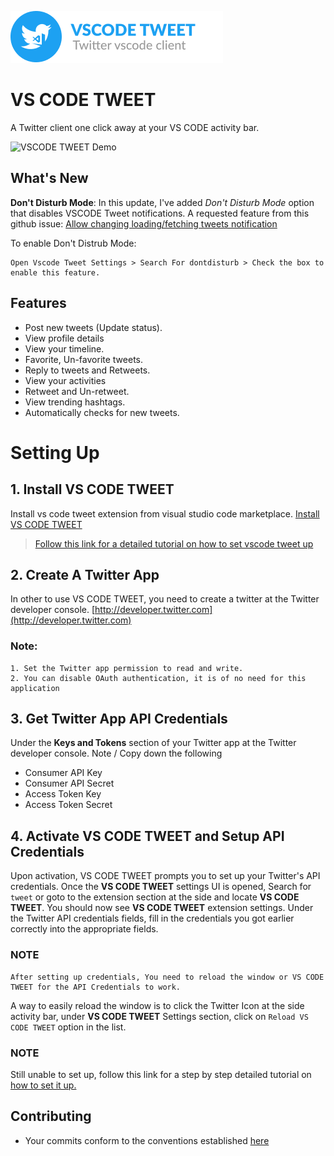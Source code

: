 ![vscode tweet logo](./screenshots/logo.png)
# VS CODE TWEET
A Twitter client one click away at your VS CODE activity bar.

![VSCODE TWEET Demo](./screenshots/shot.gif)


## What's New
**Don't Disturb Mode**: 
In this update, I've added  _Don't Disturb Mode_ option that disables VSCODE Tweet notifications. A requested feature from this github issue: [Allow changing loading/fetching tweets notification](https://github.com/ahkohd/vscode-tweet/issues/1)

To enable Don't Distrub Mode:
```
Open Vscode Tweet Settings > Search For dontdisturb > Check the box to enable this feature.
```


## Features
- Post new tweets (Update status).
- View profile details
- View your timeline.
- Favorite, Un-favorite tweets.
- Reply to tweets and Retweets.
- View your activities
- Retweet and Un-retweet.
- View trending hashtags.
- Automatically checks for new tweets.

# Setting Up
## 1. Install VS CODE TWEET
Install vs code tweet extension from visual studio code marketplace. [Install VS CODE TWEET](https://marketplace.visualstudio.com/items?itemName=ahkohd.vscode-tweet) 

>[Follow this link for a detailed tutorial on how to set vscode tweet up](https://link.medium.com/pcRknlgTsU)

## 2. Create A Twitter App
In other to use VS CODE TWEET, you need to create a twitter at the Twitter developer console. [http://developer.twitter.com](http://developer.twitter.com)

### Note:
    1. Set the Twitter app permission to read and write.
    2. You can disable OAuth authentication, it is of no need for this application

## 3. Get Twitter App API Credentials
Under the **Keys and Tokens** section of your Twitter app at the Twitter developer console. Note / Copy down the following
- Consumer API Key
- Consumer API Secret
- Access Token Key
- Access Token Secret

## 4. Activate VS CODE TWEET and Setup API Credentials
Upon activation, VS CODE TWEET prompts you to set up your Twitter's API credentials.
Once the **VS CODE TWEET** settings UI is opened, Search for `tweet` or goto to the extension section at the side and locate **VS CODE TWEET**. You should now see **VS CODE TWEET** extension settings. Under the Twitter API credentials fields, fill in the credentials you got earlier correctly into the appropriate fields.

### NOTE
    After setting up credentials, You need to reload the window or VS CODE TWEET for the API Credentials to work.
A way to easily reload the window is to click the Twitter Icon at the side activity bar, under  **VS CODE TWEET** Settings section, click on `Reload VS CODE TWEET` option in the list.

###  NOTE
Still unable to set up, follow this link for a step by step detailed tutorial on [how to set it up.](https://link.medium.com/pcRknlgTsU)


## Contributing
 - Your commits conform to the conventions established [here
](https://github.com/conventional-changelog-archived-repos/conventional-changelog-angular/blob/master/convention.md)
